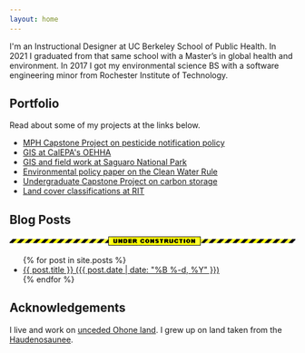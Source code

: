 ```yaml
---
layout: home
---
```


I'm an Instructional Designer at UC Berkeley School of Public Health. In 2021 I graduated from that same school with a Master’s in global health and environment. In 2017 I got my environmental science BS with a software engineering minor from Rochester Institute of Technology.


## Portfolio

Read about some of my projects at the links below.

- [MPH Capstone Project on pesticide notification policy](/projects/mph-capstone)
- [GIS at CalEPA's OEHHA](/projects/oehha)
- [GIS and field work at Saguaro National Park](/projects/saguaro)
- [Environmental policy paper on the Clean Water Rule](/projects/clean-water-rule)
- [Undergraduate Capstone Project on carbon storage](/projects/capstone)
- [Land cover classifications at RIT](/projects/land-cover-classification)

## Blog Posts

<img src="images/construction.gif">

<ul>
  {% for post in site.posts %}
    <li>
      <a href="{{ post.url }}">{{ post.title }} ({{ post.date | date: "%B %-d, %Y" }})</a>
    </li>
  {% endfor %}
</ul>

## Acknowledgements

I live and work on [unceded Ohone land](https://cejce.berkeley.edu/ohloneland). I grew up on land taken from the [Haudenosaunee](https://www.haudenosauneeconfederacy.com/the-league-of-nations/).